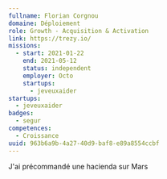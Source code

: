 ```yaml
---
fullname: Florian Corgnou
domaine: Déploiement
role: Growth - Acquisition & Activation
link: https://trezy.io/
missions:
  - start: 2021-01-22
    end: 2021-05-12
    status: independent
    employer: Octo
    startups:
      - jeveuxaider
startups:
  - jeveuxaider
badges:
  - segur
competences:
  - Croissance
uuid: 963b6a9b-4a27-40d9-baf8-e89a8554ccbf
---
```

J'ai précommandé une hacienda sur Mars